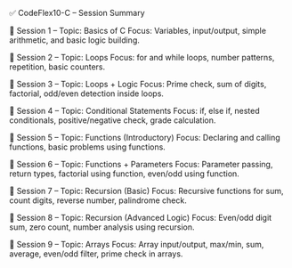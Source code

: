 ✅ CodeFlex10-C – Session Summary

🔹 Session 1 –
Topic: Basics of C
Focus: Variables, input/output, simple arithmetic, and basic logic building.

🔹 Session 2 –
Topic: Loops
Focus: for and while loops, number patterns, repetition, basic counters.

🔹 Session 3 –
Topic: Loops + Logic
Focus: Prime check, sum of digits, factorial, odd/even detection inside loops.

🔹 Session 4 –
Topic: Conditional Statements
Focus: if, else if, nested conditionals, positive/negative check, grade calculation.

🔹 Session 5 –
Topic: Functions (Introductory)
Focus: Declaring and calling functions, basic problems using functions.

🔹 Session 6 –
Topic: Functions + Parameters
Focus: Parameter passing, return types, factorial using function, even/odd using function.

🔹 Session 7 –
Topic: Recursion (Basic)
Focus: Recursive functions for sum, count digits, reverse number, palindrome check.

🔹 Session 8 –
Topic: Recursion (Advanced Logic)
Focus: Even/odd digit sum, zero count, number analysis using recursion.

🔹 Session 9 –
Topic: Arrays
Focus: Array input/output, max/min, sum, average, even/odd filter, prime check in arrays.


